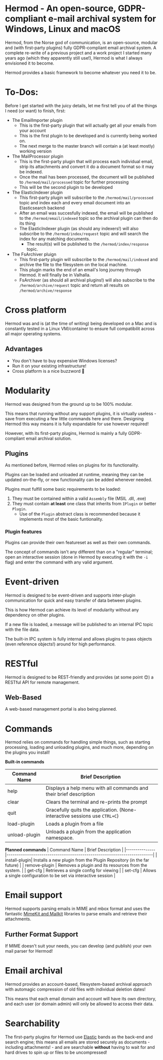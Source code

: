 # Hermod - An open-source, GDPR-compliant e-mail archival system for Windows, Linux and macOS

Hermod, from the Norse god of communication, is an open-source, modular and (with first-party plugins) fully GDPR-compliant email archival system.
A complete re-write of a previous project and a work project I started many years ago (which they apparently still use!), Hermod is what I always envisioned it to become.

Hermod provides a basic framework to become whatever you need it to be.

# To-Dos:

Before I get started with the juicy details, let me first tell you of all the things I need (or want) to finish, first:

 - The EmailImporter plugin
   - This is the first-party plugin that will actually get all your emails from your account
   - This is the first plugin to be developed and is currently being worked on.
   - The next merge to the master branch will contain a (at least mostly) working version
 - The MailProcessor plugin
   - This is the first-party plugin that will process each individual email, strip its attachments and convert it do a
     document format so it may be indexed.
   - Once the mail has been processed, the document will be published to `/hermod/mail/processed` topic for further processing
   - This will be the second plugin to be developed
 - The ElasticIndexer plugin
   - This first-party plugin will subscribe to the `/hermod/mail/processed` topic and index each and every email document into an Elasticsearch backend
   - After an email was succesfully indexed, the email will be published to the `/hermod/email/indexed` topic so the archival plugin can then do its thing
   - The ElasticIndexer plugin (as should any indexers!) will also subscribe to the `/hermod/index/request` topic and will search the index for any matching documents.
     - The result(s) will be published to the `/hermod/index/response` topic.
 - The FsArchiver pluign
   - This first-party plugin will subscribe to the `/hermod/mail/indexed` and archive the file to the filesystem on the local machine.
   - This plugin marks the end of an email's long journey through Hermod. It will finally be in Valhalla.
   - FsArchiver (as should all archival plugins!) will also subscribe to the `/hermod/archive/request` topic and return all results on `/hermod/archive/response`

# Cross platform

Hermod was and is (at the time of writing) being developed on a Mac and is constantly tested in a Linux VM/container to ensure full compatibilit across all major operating systems.

## Advantages
 - You don't have to buy expensive Windows licenses?
 - Run it on your existing infrastructure!
 - Cross platform is a nice buzzword 🙂

# Modularity

Hermod was designed from the ground up to be 100% modular.

This means that running without any support plugins, it is virtually useless - save from executing a few little commands here and there.
Designing Hermod this way means it is fully expandable for use however required!

However, with its first-party plugins, Hermod is mainly a fully GDPR-compliant email archival solution.

## Plugins

As mentioned before, Hermod relies on plugins for its functionality.

Plugins can be loaded and unloaded at runtime, meaning they can be updated on-the-fly, or new functionality can be added whenever needed.

Plugins must fulfill some basic requirements to be loaded:

1. They must be contained within a valid `Assembly` file (MSIL .dll, .exe)
2. They must contain **at least** one class that inherits from `IPlugin` or better `Plugin`.
    - Use of the `Plugin` abstract class is recommended because it implements most of the basic funtionality.

### Plugin features

Plugins can provide their own featureset as well as their own commands.

The concept of commands isn't any different than on a "regular" terminal; open an interactive session (done in Hermod by executing it with the `-i` flag) and enter the command with any valid argument.

# Event-driven

Hermod is designed to be event-driven and supports inter-plugin communication for quick and easy transfer of data between plugins.

This is how Hermod can achieve its level of modularity without any dependency on other plugins.

If a new file is loaded, a message will be published to an internal IPC topic with the file data.

The built-in IPC system is fully internal and allows plugins to pass objects (even reference objects!) around for high performance.

# RESTful
Hermod is designed to be REST-friendly and provides (at some point 😊) a RESTful API for remote management.

## Web-Based
A web-based management portal is also being planned.

# Commands

Hermod relies on commands for handling simple things, such as starting processing, loading and unloading plugins, and much more, depending on the plugins you install!

**Built-in commands**

| Command Name  | Brief Description                                                         |
|---------------|---------------------------------------------------------------------------|
| help          | Displays a help menu with all commands and their brief description        |
| clear         | Clears the terminal and re-prints the prompt                              |
| quit          | Gracefully quits the application. (None-interactive sessions use `CTRL+C`)|
| load-plugin   | Loads a plugin from a file                                                |
| unload-plugin | Unloads a plugin from the application namespace.                          |

**Planned commands**
| Command Name  | Brief Description                                                         |
|---------------|---------------------------------------------------------------------------|
| install-plugin| Installs a new plugin from the Plugin Repository (in the far future)      |
| remove-plugin | Removes a plugin and its resources from the system.                       |
| get-cfg       | Retrieves a single config for viewing                                     |
| set-cfg       | Allows a single configuration to be set via interactive session           |

# Email support

Hermod supports parsing emails in MIME and mbox format and uses the fantastic [MimeKit and Mailkit](http://www.mimekit.net) libraries to parse emails and retrieve their attachments.

## Further Format Support

If MIME doesn't suit your needs, you can develop (and publish) your own mail parser for Hermod!

# Email archival

Hermod provides an account-based, filesystem-based archival approach with automagic compression of old files with individual deletion dates!

This means that each email domain and account will have its own directory, and each user (or domain admin) will only be allowed to access their data.

# Searchability

The first-party plugins for Hermod use [Elastic](https://www.elastic.co) bands as the back-end and search engine; this means all emails are stored securely as documents - including attachments! - and are searchable **without** having to wait for and hard drives to spin up or files to be uncompressed!
